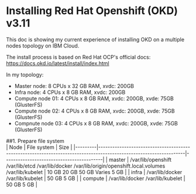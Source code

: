 # Installing Red Hat Openshift (OKD) v3.11

This doc is showing my current experience of installing OKD on a multiple nodes topology on IBM Cloud.

The install process is based on Red Hat OCP's official docs: https://docs.okd.io/latest/install/index.html

In my topology:
  - Master node: 8 CPUs x 32 GB RAM, xvdc: 200GB
  - Infra node: 4 CPUs x 8 GB RAM, xvdc: 200GB
  - Compute node 01: 4 CPUs x 8 GB RAM, xvdc: 200GB, xvde: 75GB (GlusterFS)
  - Compute node 02: 4 CPUs x 8 GB RAM, xvdc: 200GB, xvde: 75GB (GlusterFS)
  - Compnute node 03: 4 CPUs x 8 GB RAM, xvdc: 200GB, xvde: 75GB (GlusterFS)

##1. Prepare file system  
| Node    | File system                                                                                                       | Size                                     |
|---------|-------------------------------------------------------------------------------------------------------------------|------------------------------------------|
| master  | /var/lib/openshift   /var/lib/etcd   /var/lib/docker   /var/lib/origin/openshift.local.volumes   /var/lib/kubelet | 10 GB   20 GB   50 GB   Varies   5  GB   |
| infra   | /var/lib/docker   /var/lib/kubelet                                                                                | 50 GB   5  GB                            |
| compute | /var/lib/docker   /var/lib/kubelet                                                                                | 50 GB   5  GB                            |


